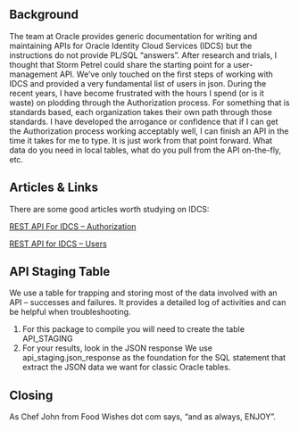 ## Background
The team at Oracle provides generic documentation for writing and maintaining APIs for Oracle Identity Cloud Services (IDCS) but the instructions do not provide PL/SQL “answers”. After research and trials, I thought that Storm Petrel could share the starting point for a user-management API. 
We’ve only touched on the first steps of working with IDCS and provided a very fundamental list of users in json. 
During the recent years, I have become frustrated with the hours I spend (or is it waste) on plodding through the Authorization process. For something that is standards based, each organization takes their own path through those standards. I have developed the arrogance or confidence that if I can get the Authorization process working acceptably well, I can finish an API in the time it takes for me to type. It is just work from that point forward. What data do you need in local tables, what do you pull from the API on-the-fly, etc. 
## Articles & Links
There are some good articles worth studying on IDCS:

[REST API For IDCS – Authorization](https://docs.oracle.com/en/cloud/paas/identity-cloud/rest-api/Authorization.html)

[REST API for IDCS – Users](https://docs.oracle.com/en/cloud/paas/identity-cloud/rest-api/op-admin-v1-users-id-get.html)

## API Staging Table
We use a table for trapping and storing most of the data involved with an API – successes and failures. It provides a detailed log of activities and can be helpful when troubleshooting. 
1.	For this package to compile you will need to create the table API_STAGING 
2.	For your results, look in the JSON response
We use api_staging.json_response as the foundation for the SQL statement that extract the JSON data we want for classic Oracle tables. 
## Closing
As Chef John from Food Wishes dot com says, “and as always, ENJOY”.
